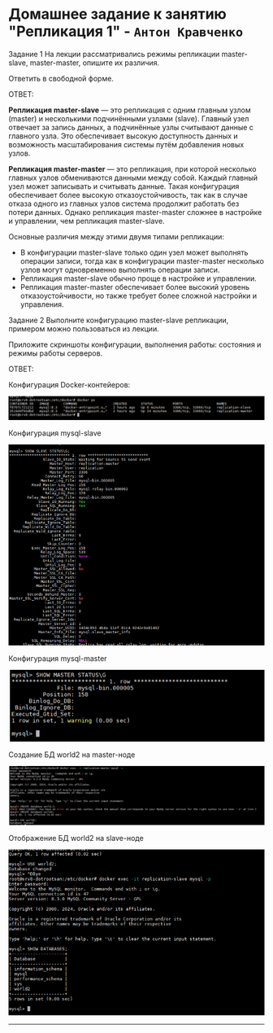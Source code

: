 # Домашнее задание к занятию "Репликация 1" - `Антон Кравченко`
Задание 1
На лекции рассматривались режимы репликации master-slave, master-master, опишите их различия.

Ответить в свободной форме.

ОТВЕТ: 

**Репликация master-slave** — это репликация с одним главным узлом (master) и несколькими подчинёнными узлами (slave). Главный узел отвечает за запись данных, а подчинённые узлы считывают данные с главного узла. Это обеспечивает высокую доступность данных и возможность масштабирования системы путём добавления новых узлов.

**Репликация master-master** — это репликация, при которой несколько главных узлов обмениваются данными между собой. Каждый главный узел может записывать и считывать данные. Такая конфигурация обеспечивает более высокую отказоустойчивость, так как в случае отказа одного из главных узлов система продолжит работать без потери данных. Однако репликация master-master сложнее в настройке и управлении, чем репликация master-slave.

Основные различия между этими двумя типами репликации:
* В конфигурации master-slave только один узел может выполнять операции записи, тогда как в конфигурации master-master несколько узлов могут одновременно выполнять операции записи.
* Репликация master-slave обычно проще в настройке и управлении.
* Репликация master-master обеспечивает более высокий уровень отказоустойчивости, но также требует более сложной настройки и управления.


Задание 2
Выполните конфигурацию master-slave репликации, примером можно пользоваться из лекции.

Приложите скриншоты конфигурации, выполнения работы: состояния и режимы работы серверов.

ОТВЕТ: 

Конфигурация Docker-контейеров: 


 ![Screenshot Lesson 1](https://github.com/Anton-rus/Homework-Git-AKravchenko/blob/main/lessons_screenshots/Replica1.png)

Конфигурация mysql-slave

 ![Screenshot Lesson 1](https://github.com/Anton-rus/Homework-Git-AKravchenko/blob/main/lessons_screenshots/Replica2.png)

 Конфигурация mysql-master

![Screenshot Lesson 1](https://github.com/Anton-rus/Homework-Git-AKravchenko/blob/main/lessons_screenshots/Replica3.png) 

Создание БД world2 на master-ноде

![Screenshot Lesson 1](https://github.com/Anton-rus/Homework-Git-AKravchenko/blob/main/lessons_screenshots/Replica5.png)

Отображение БД world2 на slave-ноде 

![Screenshot Lesson 1](https://github.com/Anton-rus/Homework-Git-AKravchenko/blob/main/lessons_screenshots/Replica6.png)
 

---
